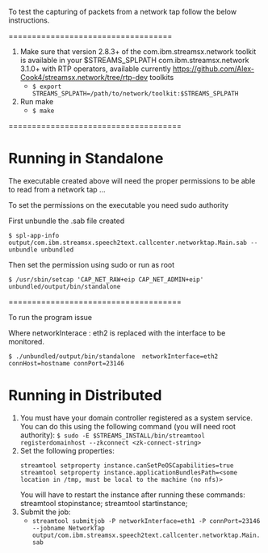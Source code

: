 To test the capturing of packets from  a network tap follow the below
instructions. 

===================================

1. Make sure that version 2.8.3+ of the com.ibm.streamsx.network toolkit is available in your $STREAMS_SPLPATH com.ibm.streamsx.network 3.1.0+ with RTP operators, 
available currently https://github.com/Alex-Cook4/streamsx.network/tree/rtp-dev toolkits
	- `$ export STREAMS_SPLPATH=/path/to/network/toolkit:$STREAMS_SPLPATH`
2. Run make
	- `$ make`

===================================== 
# Running in Standalone

The executable created above will need the proper permissions to be able to
read from a network tap ... 

To set the permissions on the executable you need sudo authority  

First unbundle the .sab file created 

`$ spl-app-info output/com.ibm.streamsx.speech2text.callcenter.networktap.Main.sab --unbundle unbundled`

Then set the permission using sudo or run as root  

`$ /usr/sbin/setcap 'CAP_NET_RAW+eip CAP_NET_ADMIN+eip' unbundled/output/bin/standalone`
 
=====================================

To run the program issue 

Where networkInterace :  eth2 is replaced  with the interface to be monitored. 
 
 `$ ./unbundled/output/bin/standalone  networkInterface=eth2  connHost=hostname connPort=23146`

# Running in Distributed

1. You must have your domain controller registered as a system service. You can do this using the following command (you will need root authority): 
	`$ sudo -E $STREAMS_INSTALL/bin/streamtool registerdomainhost --zkconnect <zk-connect-string>`
2. Set the following properties: 
	```streamtool setproperty instance.runAsUser=$USER
	streamtool setproperty instance.canSetPeOSCapabilities=true
	streamtool setproperty instance.applicationBundlesPath=<some location in /tmp, must be local to the machine (no nfs)> 
	```
	You will have to restart the instance after running these commands: streamtool stopinstance; streamtool startinstance;
3. Submit the job: 
	- `streamtool submitjob -P networkInterface=eth1 -P connPort=23146 --jobname NetworkTap output/com.ibm.streamsx.speech2text.callcenter.networktap.Main.sab`
